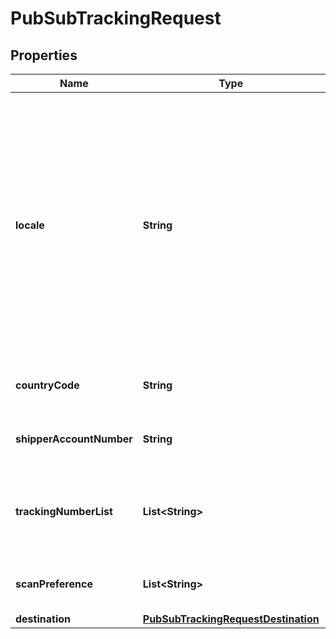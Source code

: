 

# PubSubTrackingRequest


## Properties

| Name | Type | Description | Notes |
|------------ | ------------- | ------------- | -------------|
|**locale** | **String** | Locale string that identifies the user&#39;s language, region and any special variant preferences that the user wants to see in their user interface.  en US will be the only valid value, and other Locale will be for future use. |  |
|**countryCode** | **String** | Placeholder for future use.   Leave blank. |  [optional] |
|**shipperAccountNumber** | **String** | Placeholder for future use.   Leave blank. |  [optional] |
|**trackingNumberList** | **List&lt;String&gt;** | The tracking numbers for which subscription is requested. |  |
|**scanPreference** | **List&lt;String&gt;** | Placeholder for future use.   Leave blank. |  [optional] |
|**destination** | [**PubSubTrackingRequestDestination**](PubSubTrackingRequestDestination.md) |  |  |



